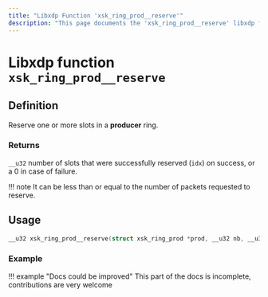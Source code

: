 ```yaml
---
title: "Libxdp Function 'xsk_ring_prod__reserve'"
description: "This page documents the 'xsk_ring_prod__reserve' libxdp function, including its definition, usage, program types that can use it, and examples."
---
```

# Libxdp function `xsk_ring_prod__reserve`

## Definition

Reserve one or more slots in a **producer** ring.

### Returns

`__u32` number of slots that were successfully reserved (`idx`) on success, or a 0 in case of failure.

!!! note
    It can be less than or equal to the number of packets requested to reserve.

## Usage

```c
__u32 xsk_ring_prod__reserve(struct xsk_ring_prod *prod, __u32 nb, __u32 *idx);
```

### Example

!!! example "Docs could be improved"
    This part of the docs is incomplete, contributions are very welcome

